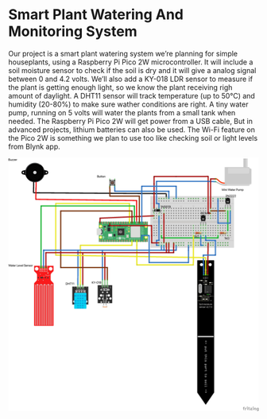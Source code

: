 # Smart Plant Watering And Monitoring System

Our project is a smart plant watering system we’re planning for simple 
houseplants, using a Raspberry Pi Pico 2W microcontroller. It will 
include a soil moisture sensor to check if the soil is dry and it will give 
a analog signal between 0 and 4.2 volts. We’ll also add a KY-018 
LDR sensor to measure if the plant is getting enough light, so we 
know the plant receiving righ amount of daylight. A DHT11 sensor 
will track temperature (up to 50°C) and humidity (20-80%) to make 
sure wather conditions are right. A tiny water pump, running on 5 
volts will water the plants from a small tank when needed. The 
Raspberry Pi Pico 2W will get power from a USB cable, But in 
advanced projects, lithium batteries can also be used. The Wi-Fi 
feature on the Pico 2W is something we plan to use too like checking 
soil or light levels from Blynk app.

![Circuit Diagram:](circuit_diagram.jpg)

